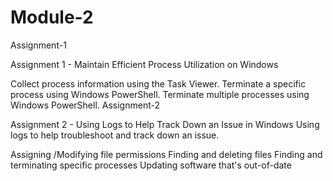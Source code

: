 # Module-2

Assignment-1

Assignment 1 - Maintain Efficient Process Utilization on Windows

Collect process information using the Task Viewer.
Terminate a specific process using Windows PowerShell.
Terminate multiple processes using Windows PowerShell.
Assignment-2

Assignment 2 - Using Logs to Help Track Down an Issue in Windows Using logs to help troubleshoot and track down an issue.

Assigning /Modifying file permissions
Finding and deleting files
Finding and terminating specific processes
Updating software that's out-of-date
